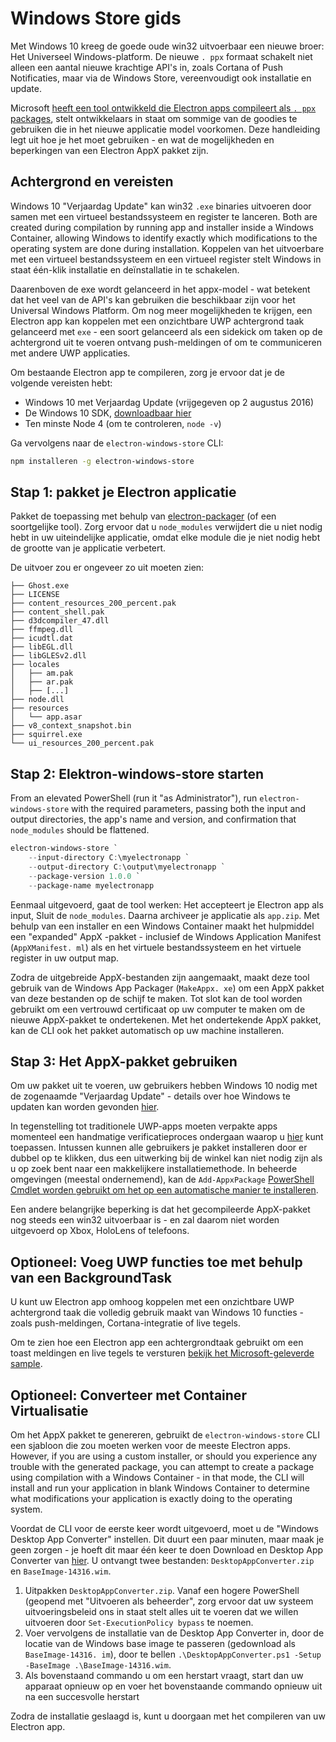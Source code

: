 # Windows Store gids

Met Windows 10 kreeg de goede oude win32 uitvoerbaar een nieuwe broer: Het Universeel Windows-platform. De nieuwe `. ppx` formaat schakelt niet alleen een aantal nieuwe krachtige API's in, zoals Cortana of Push Notificaties, maar via de Windows Store, vereenvoudigt ook installatie en update.

Microsoft [heeft een tool ontwikkeld die Electron apps compileert als `. ppx` packages](https://github.com/catalystcode/electron-windows-store), stelt ontwikkelaars in staat om sommige van de goodies te gebruiken die in het nieuwe applicatie model voorkomen. Deze handleiding legt uit hoe je het moet gebruiken - en wat de mogelijkheden en beperkingen van een Electron AppX pakket zijn.

## Achtergrond en vereisten

Windows 10 "Verjaardag Update" kan win32 `.exe` binaries uitvoeren door samen met een virtueel bestandssysteem en register te lanceren. Both are created during compilation by running app and installer inside a Windows Container, allowing Windows to identify exactly which modifications to the operating system are done during installation. Koppelen van het uitvoerbare met een virtueel bestandssysteem en een virtueel register stelt Windows in staat één-klik installatie en deïnstallatie in te schakelen.

Daarenboven de exe wordt gelanceerd in het appx-model - wat betekent dat het veel van de API's kan gebruiken die beschikbaar zijn voor het Universal Windows Platform. Om nog meer mogelijkheden te krijgen, een Electron app kan koppelen met een onzichtbare UWP achtergrond taak gelanceerd met `exe` - een soort gelanceerd als een sidekick om taken op de achtergrond uit te voeren ontvang push-meldingen of om te communiceren met andere UWP applicaties.

Om bestaande Electron app te compileren, zorg je ervoor dat je de volgende vereisten hebt:

* Windows 10 met Verjaardag Update (vrijgegeven op 2 augustus 2016)
* De Windows 10 SDK, [downloadbaar hier](https://developer.microsoft.com/en-us/windows/downloads/windows-10-sdk)
* Ten minste Node 4 (om te controleren, `node -v`)

Ga vervolgens naar de `electron-windows-store` CLI:

```sh
npm installeren -g electron-windows-store
```

## Stap 1: pakket je Electron applicatie

Pakket de toepassing met behulp van [electron-packager](https://github.com/electron/electron-packager) (of een soortgelijke tool). Zorg ervoor dat u `node_modules` verwijdert die u niet nodig hebt in uw uiteindelijke applicatie, omdat elke module die je niet nodig hebt de grootte van je applicatie verbetert.

De uitvoer zou er ongeveer zo uit moeten zien:

```plaintext
├── Ghost.exe
├── LICENSE
├── content_resources_200_percent.pak
├── content_shell.pak
├── d3dcompiler_47.dll
├── ffmpeg.dll
├── icudtl.dat
├── libEGL.dll
├── libGLESv2.dll
├── locales
│   ├── am.pak
│   ├── ar.pak
│   ├── [...]
├── node.dll
├── resources
│   └── app.asar
├── v8_context_snapshot.bin
├── squirrel.exe
└── ui_resources_200_percent.pak
```

## Stap 2: Elektron-windows-store starten

From an elevated PowerShell (run it "as Administrator"), run `electron-windows-store` with the required parameters, passing both the input and output directories, the app's name and version, and confirmation that `node_modules` should be flattened.

```powershell
electron-windows-store `
    --input-directory C:\myelectronapp `
    --output-directory C:\output\myelectronapp `
    --package-version 1.0.0 `
    --package-name myelectronapp
```

Eenmaal uitgevoerd, gaat de tool werken: Het accepteert je Electron app als input, Sluit de `node_modules`. Daarna archiveer je applicatie als `app.zip`. Met behulp van een installer en een Windows Container maakt het hulpmiddel een "expanded" AppX -pakket - inclusief de Windows Application Manifest (`AppXManifest. ml`) als en het virtuele bestandssysteem en het virtuele register in uw output map.

Zodra de uitgebreide AppX-bestanden zijn aangemaakt, maakt deze tool gebruik van de Windows App Packager (`MakeAppx. xe`) om een AppX pakket van deze bestanden op de schijf te maken. Tot slot kan de tool worden gebruikt om een vertrouwd certificaat op uw computer te maken om de nieuwe AppX-pakket te ondertekenen. Met het ondertekende AppX pakket, kan de CLI ook het pakket automatisch op uw machine installeren.

## Stap 3: Het AppX-pakket gebruiken

Om uw pakket uit te voeren, uw gebruikers hebben Windows 10 nodig met de zogenaamde "Verjaardag Update" - details over hoe Windows te updaten kan worden gevonden [hier](https://blogs.windows.com/windowsexperience/2016/08/02/how-to-get-the-windows-10-anniversary-update).

In tegenstelling tot traditionele UWP-apps moeten verpakte apps momenteel een handmatige verificatieproces ondergaan waarop u [hier](https://developer.microsoft.com/en-us/windows/projects/campaigns/desktop-bridge) kunt toepassen. Intussen kunnen alle gebruikers je pakket installeren door er dubbel op te klikken, dus een uitwerking bij de winkel kan niet nodig zijn als u op zoek bent naar een makkelijkere installatiemethode. In beheerde omgevingen (meestal ondernemend), kan de `Add-AppxPackage` [PowerShell Cmdlet worden gebruikt om het op een automatische manier te installeren](https://technet.microsoft.com/en-us/library/hh856048.aspx).

Een andere belangrijke beperking is dat het gecompileerde AppX-pakket nog steeds een win32 uitvoerbaar is - en zal daarom niet worden uitgevoerd op Xbox, HoloLens of telefoons.

## Optioneel: Voeg UWP functies toe met behulp van een BackgroundTask

U kunt uw Electron app omhoog koppelen met een onzichtbare UWP achtergrond taak die volledig gebruik maakt van Windows 10 functies - zoals push-meldingen, Cortana-integratie of live tegels.

Om te zien hoe een Electron app een achtergrondtaak gebruikt om een toast meldingen en live tegels te versturen [bekijk het Microsoft-geleverde sample](https://github.com/felixrieseberg/electron-uwp-background).

## Optioneel: Converteer met Container Virtualisatie

Om het AppX pakket te genereren, gebruikt de `electron-windows-store` CLI een sjabloon die zou moeten werken voor de meeste Electron apps. However, if you are using a custom installer, or should you experience any trouble with the generated package, you can attempt to create a package using compilation with a Windows Container - in that mode, the CLI will install and run your application in blank Windows Container to determine what modifications your application is exactly doing to the operating system.

Voordat de CLI voor de eerste keer wordt uitgevoerd, moet u de "Windows Desktop App Converter" instellen. Dit duurt een paar minuten, maar maak je geen zorgen - je hoeft dit maar één keer te doen Download en Desktop App Converter van [hier](https://docs.microsoft.com/en-us/windows/uwp/porting/desktop-to-uwp-run-desktop-app-converter). U ontvangt twee bestanden: `DesktopAppConverter.zip` en `BaseImage-14316.wim`.

1. Uitpakken `DesktopAppConverter.zip`. Vanaf een hogere PowerShell (geopend met "Uitvoeren als beheerder", zorg ervoor dat uw systeem uitvoeringsbeleid ons in staat stelt alles uit te voeren dat we willen uitvoeren door `Set-ExecutionPolicy bypass` te noemen.
2. Voer vervolgens de installatie van de Desktop App Converter in, door de locatie van de Windows base image te passeren (gedownload als `BaseImage-14316. im`), door te bellen `.\DesktopAppConverter.ps1 -Setup -BaseImage .\BaseImage-14316.wim`.
3. Als bovenstaand commando u om een herstart vraagt, start dan uw apparaat opnieuw op en voer het bovenstaande commando opnieuw uit na een succesvolle herstart

Zodra de installatie geslaagd is, kunt u doorgaan met het compileren van uw Electron app.
